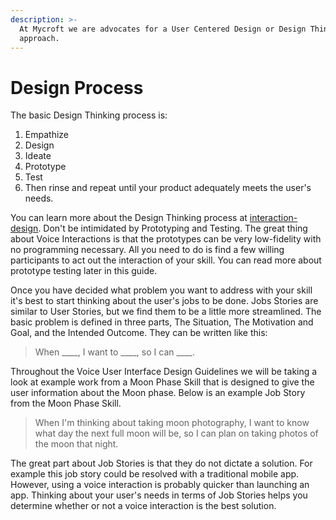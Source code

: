 ```yaml
---
description: >-
  At Mycroft we are advocates for a User Centered Design or Design Thinking
  approach.
---
```


# Design Process

 The basic Design Thinking process is: 

1. Empathize
2. Design
3. Ideate
4. Prototype
5. Test 
6. Then rinse and repeat until your product adequately meets the user's needs. 

You can learn more about the Design Thinking process at [interaction-design](https://www.interaction-design.org/literature/article/5-stages-in-the-design-thinking-process). Don't be intimidated by Prototyping and Testing. The great thing about Voice Interactions is that the prototypes can be very low-fidelity with no programming necessary. All you need to do is find a few willing participants to act out the interaction of your skill. You can read more about prototype testing later in this guide.  

Once you have decided what problem you want to address with your skill it's best to start thinking about the user's jobs to be done. Jobs Stories are similar to User Stories, but we find them to be a little more streamlined. The basic problem is defined in three parts, The Situation, The Motivation and Goal, and the Intended Outcome. They can be written like this:

> When \_\_\_\_, I want to \_\_\_\_, so I can \_\_\_\_.

Throughout the Voice User Interface Design Guidelines we will be taking a look at example work from a Moon Phase Skill that is designed to give the user information about the Moon phase. Below is an example Job Story from the Moon Phase Skill.

> When I'm thinking about taking moon photography, I want to know what day the next full moon will be, so I can plan on taking photos of the moon that night.

The great part about Job Stories is that they do not dictate a solution. For example this job story could be resolved with a traditional mobile app. However, using a voice interaction is probably quicker than launching an app. Thinking about your user's needs in terms of Job Stories helps you determine whether or not a voice interaction is the best solution.

